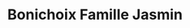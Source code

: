 ---
title: "Bonichoix Famille Jasmin"
url: /sainte-marguerite-du-lac-masson/bonichoix-famille-jasmin/
shop: supermarket
---